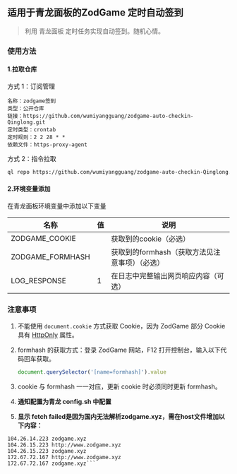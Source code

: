 ## 适用于青龙面板的ZodGame 定时自动签到

> 利用 青龙面板 定时任务实现自动签到。随机心情。

### 使用方法

 #### 1.拉取仓库

方式 1：订阅管理

```text
名称：zodgame签到
类型：公开仓库
链接：https://github.com/wumiyangguang/zodgame-auto-checkin-Qinglong.git
定时类型：crontab
定时规则：2 2 28 * *
依赖文件：https-proxy-agent
```

方式 2：指令拉取

```sh
ql repo https://github.com/wumiyangguang/zodgame-auto-checkin-Qinglong.git "" "" "https-proxy-agent"
 ```

#### 2.环境变量添加

在青龙面板环境变量中添加以下变量

| 名称                          | 值                | 说明         |
|-----------------------------|------------------|------------------|
| ZODGAME_COOKIE              |                  |获取到的cookie（必选） |
| ZODGAME_FORMHASH            |                  |获取到的formhash（获取方法见注意事项）（必选）|
| LOG_RESPONSE                |        1      |在日志中完整输出网页响应内容（可选）|

### 注意事项

1. 不能使用 `document.cookie` 方式获取 Cookie，因为 ZodGame 部分 Cookie 具有 [HttpOnly](https://developer.mozilla.org/zh-CN/docs/Web/HTTP/Guides/Cookies#%E9%99%90%E5%88%B6%E8%AE%BF%E9%97%AE_cookie) 属性。

2. formhash 的获取方式：登录 ZodGame 网站，F12 打开控制台，输入以下代码回车获取。

   ```Javascript
   document.querySelector('[name=formhash]').value
   ```

3. cookie 与 formhash 一一对应，更新 cookie 时必须同时更新 formhash。
  
4. **通知配置为青龙 config.sh 中配置**
5. **显示 fetch failed是因为国内无法解析zodgame.xyz，需在host文件增加以下内容：**

```104.26.14.223 http://www.zodgame.xyz
104.26.14.223 zodgame.xyz
104.26.15.223 http://www.zodgame.xyz
104.26.15.223 zodgame.xyz
172.67.72.167 http://www.zodgame.xyz
172.67.72.167 zodgame.xyz```

